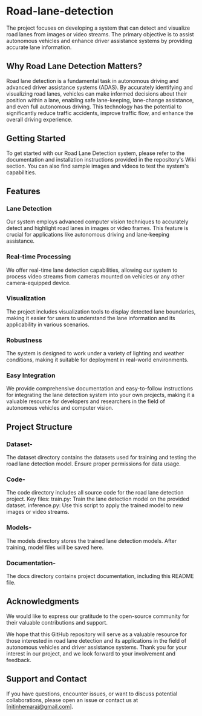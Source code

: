 # Road-lane-detection
The project focuses on developing a system that can detect and visualize road lanes from images or video streams. The primary objective is to assist autonomous vehicles and enhance driver assistance systems by providing accurate lane information.

## Why Road Lane Detection Matters?
Road lane detection is a fundamental task in autonomous driving and advanced driver assistance systems (ADAS). By accurately identifying and visualizing road lanes, vehicles can make informed decisions about their position within a lane, enabling safe lane-keeping, lane-change assistance, and even full autonomous driving. This technology has the potential to significantly reduce traffic accidents, improve traffic flow, and enhance the overall driving experience.

## Getting Started
To get started with our Road Lane Detection system, please refer to the documentation and installation instructions provided in the repository's Wiki section. You can also find sample images and videos to test the system's capabilities.

## Features

### Lane Detection
Our system employs advanced computer vision techniques to accurately detect and highlight road lanes in images or video frames. This feature is crucial for applications like autonomous driving and lane-keeping assistance.

### Real-time Processing
We offer real-time lane detection capabilities, allowing our system to process video streams from cameras mounted on vehicles or any other camera-equipped device.

### Visualization
The project includes visualization tools to display detected lane boundaries, making it easier for users to understand the lane information and its applicability in various scenarios.

### Robustness
The system is designed to work under a variety of lighting and weather conditions, making it suitable for deployment in real-world environments.

### Easy Integration
We provide comprehensive documentation and easy-to-follow instructions for integrating the lane detection system into your own projects, making it a valuable resource for developers and researchers in the field of autonomous vehicles and computer vision.

## Project Structure

### Dataset-
The dataset directory contains the datasets used for training and testing the road lane detection model. Ensure proper permissions for data usage.
### Code-
The code directory includes all source code for the road lane detection project. Key files: train.py: Train the lane detection model on the provided dataset. inference.py: Use this script to apply the trained model to new images or video streams.
### Models-
The models directory stores the trained lane detection models. After training, model files will be saved here.
### Documentation-
The docs directory contains project documentation, including this README file.

## Acknowledgments
We would like to express our gratitude to the open-source community for their valuable contributions and support.

We hope that this GitHub repository will serve as a valuable resource for those interested in road lane detection and its applications in the field of autonomous vehicles and driver assistance systems. Thank you for your interest in our project, and we look forward to your involvement and feedback.

## Support and Contact
If you have questions, encounter issues, or want to discuss potential collaborations, please open an issue or contact us at [nitinhemaraj@gmail.com].
